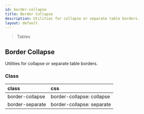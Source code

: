 ```yaml
---
id: border-collapse
title: Border Collapse
description: Utilities for collapse or separate table borders.
layout: default
---
```


> Tables

## Border Collapse

Utilities for collapse or separate table borders.

### Class

| <span class="px-3 py-1 text-white bg-charcoal-100 rounded-full">class</span> | <span class="px-3 py-1 text-white bg-charcoal-100 rounded-full">css</span> |
|:--|:--|
| border-collapse | border-collapse: collapse |
| border-separate | border-collapse: separate |

